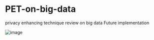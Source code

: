 # PET-on-big-data
privacy enhancing technique review on big data
Future implementation

![image](https://github.com/user-attachments/assets/23d750c0-c6dd-40cb-850e-0e523927c54d)
